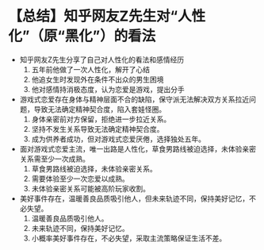 # 【总结】知乎网友Z先生对“人性化”（原“黑化”）的看法

-   知乎网友Z先生分享了自己对人性化的看法和感情经历
    1.  五年前他做了一次人性化，解开了心结
    2.  他追女生时发现外在条件不出众的男生困境
    3.  他对感情持消极态度，认为恋爱是游戏，提出分手
-   游戏式恋爱存在身体与精神层面不合的缺陷，保守派无法解决双方关系拉近问题，导致无法确定精神契合度，陷入套娃怪圈。
    1.  身体亲密前对方保留，拒绝进一步拉近关系。
    2.  坚持不发生关系导致无法确定精神契合度。
    3.  成为供养者成功，但对游戏式恋爱厌倦，选择独处五年。
-   面对游戏式恋爱主流，唯一出路是人性化，草食男路线被迫选择，未体验亲密关系需至少一次成熟。
    1.  草食男路线被迫选择，未体验亲密关系。
    2.  需要体验至少一次恋爱以成熟。
    3.  未体验亲密关系可能被高阶玩家收割。
-   美好事件存在，温暖善良品质吸引他人，但未来轨迹不同，保持美好记忆，不必失望。
    1.  温暖善良品质吸引他人。
    2.  未来轨迹不同，保持美好记忆。
    3.  小概率美好事件存在，不必失望，采取主流策略保证生活不差。